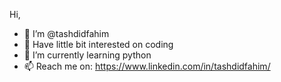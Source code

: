 Hi, 
- 👋 I’m @tashdidfahim
- 👀 Have little bit interested on coding
- 🌱 I’m currently learning python
- 📫 Reach me on: https://www.linkedin.com/in/tashdidfahim/

